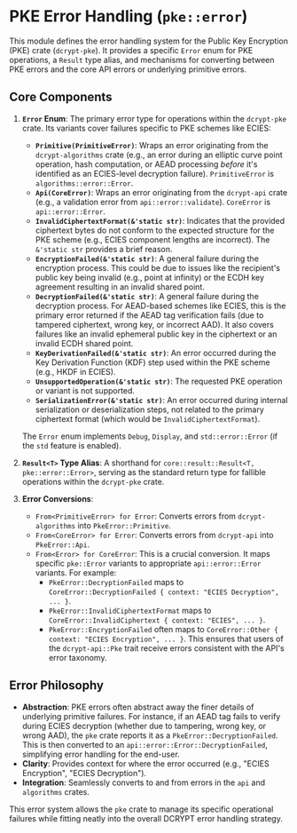 # PKE Error Handling (`pke::error`)

This module defines the error handling system for the Public Key Encryption (PKE) crate (`dcrypt-pke`). It provides a specific `Error` enum for PKE operations, a `Result` type alias, and mechanisms for converting between PKE errors and the core API errors or underlying primitive errors.

## Core Components

1.  **`Error` Enum**:
    The primary error type for operations within the `dcrypt-pke` crate. Its variants cover failures specific to PKE schemes like ECIES:
    *   **`Primitive(PrimitiveError)`**: Wraps an error originating from the `dcrypt-algorithms` crate (e.g., an error during an elliptic curve point operation, hash computation, or AEAD processing *before* it's identified as an ECIES-level decryption failure). `PrimitiveError` is `algorithms::error::Error`.
    *   **`Api(CoreError)`**: Wraps an error originating from the `dcrypt-api` crate (e.g., a validation error from `api::error::validate`). `CoreError` is `api::error::Error`.
    *   **`InvalidCiphertextFormat(&'static str)`**: Indicates that the provided ciphertext bytes do not conform to the expected structure for the PKE scheme (e.g., ECIES component lengths are incorrect). The `&'static str` provides a brief reason.
    *   **`EncryptionFailed(&'static str)`**: A general failure during the encryption process. This could be due to issues like the recipient's public key being invalid (e.g., point at infinity) or the ECDH key agreement resulting in an invalid shared point.
    *   **`DecryptionFailed(&'static str)`**: A general failure during the decryption process. For AEAD-based schemes like ECIES, this is the primary error returned if the AEAD tag verification fails (due to tampered ciphertext, wrong key, or incorrect AAD). It also covers failures like an invalid ephemeral public key in the ciphertext or an invalid ECDH shared point.
    *   **`KeyDerivationFailed(&'static str)`**: An error occurred during the Key Derivation Function (KDF) step used within the PKE scheme (e.g., HKDF in ECIES).
    *   **`UnsupportedOperation(&'static str)`**: The requested PKE operation or variant is not supported.
    *   **`SerializationError(&'static str)`**: An error occurred during internal serialization or deserialization steps, not related to the primary ciphertext format (which would be `InvalidCiphertextFormat`).

    The `Error` enum implements `Debug`, `Display`, and `std::error::Error` (if the `std` feature is enabled).

2.  **`Result<T>` Type Alias**:
    A shorthand for `core::result::Result<T, pke::error::Error>`, serving as the standard return type for fallible operations within the `dcrypt-pke` crate.

3.  **Error Conversions**:
    *   `From<PrimitiveError> for Error`: Converts errors from `dcrypt-algorithms` into `PkeError::Primitive`.
    *   `From<CoreError> for Error`: Converts errors from `dcrypt-api` into `PkeError::Api`.
    *   `From<Error> for CoreError`: This is a crucial conversion. It maps specific `pke::Error` variants to appropriate `api::error::Error` variants. For example:
        *   `PkeError::DecryptionFailed` maps to `CoreError::DecryptionFailed { context: "ECIES Decryption", ... }`.
        *   `PkeError::InvalidCiphertextFormat` maps to `CoreError::InvalidCiphertext { context: "ECIES", ... }`.
        *   `PkeError::EncryptionFailed` often maps to `CoreError::Other { context: "ECIES Encryption", ... }`.
        This ensures that users of the `dcrypt-api::Pke` trait receive errors consistent with the API's error taxonomy.

## Error Philosophy

-   **Abstraction**: PKE errors often abstract away the finer details of underlying primitive failures. For instance, if an AEAD tag fails to verify during ECIES decryption (whether due to tampering, wrong key, or wrong AAD), the `pke` crate reports it as a `PkeError::DecryptionFailed`. This is then converted to an `api::error::Error::DecryptionFailed`, simplifying error handling for the end-user.
-   **Clarity**: Provides context for where the error occurred (e.g., "ECIES Encryption", "ECIES Decryption").
-   **Integration**: Seamlessly converts to and from errors in the `api` and `algorithms` crates.

This error system allows the `pke` crate to manage its specific operational failures while fitting neatly into the overall DCRYPT error handling strategy.